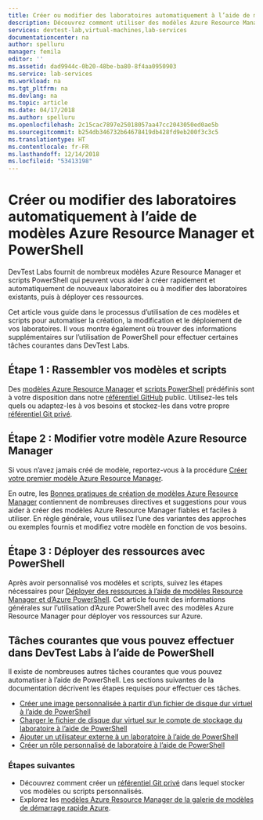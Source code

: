 ```yaml
---
title: Créer ou modifier des laboratoires automatiquement à l’aide de modèles Azure Resource Manager et PowerShell | Microsoft Docs
description: Découvrez comment utiliser des modèles Azure Resource Manager avec PowerShell pour créer ou modifier des laboratoires automatiquement dans un DevTest Lab
services: devtest-lab,virtual-machines,lab-services
documentationcenter: na
author: spelluru
manager: femila
editor: ''
ms.assetid: dad9944c-0b20-48be-ba80-8f4aa0950903
ms.service: lab-services
ms.workload: na
ms.tgt_pltfrm: na
ms.devlang: na
ms.topic: article
ms.date: 04/17/2018
ms.author: spelluru
ms.openlocfilehash: 2c15cac7897e25018057aa47cc2043050ed0ae5b
ms.sourcegitcommit: b254db346732b64678419db428fd9eb200f3c3c5
ms.translationtype: HT
ms.contentlocale: fr-FR
ms.lasthandoff: 12/14/2018
ms.locfileid: "53413198"
---
```

# <a name="create-or-modify-labs-automatically-using-azure-resource-manager-templates-and-powershell"></a>Créer ou modifier des laboratoires automatiquement à l’aide de modèles Azure Resource Manager et PowerShell

DevTest Labs fournit de nombreux modèles Azure Resource Manager et scripts PowerShell qui peuvent vous aider à créer rapidement et automatiquement de nouveaux laboratoires ou à modifier des laboratoires existants, puis à déployer ces ressources.

Cet article vous guide dans le processus d’utilisation de ces modèles et scripts pour automatiser la création, la modification et le déploiement de vos laboratoires. Il vous montre également où trouver des informations supplémentaires sur l’utilisation de PowerShell pour effectuer certaines tâches courantes dans DevTest Labs.

## <a name="step-1-gather-your-templates-and-scripts"></a>Étape 1 : Rassembler vos modèles et scripts
Des [modèles Azure Resource Manager](https://github.com/Azure/azure-devtestlab/tree/master/ARMTemplates) et [scripts PowerShell](https://github.com/Azure/azure-devtestlab/tree/master/Scripts) prédéfinis sont à votre disposition dans notre [référentiel GitHub](https://github.com/Azure/azure-devtestlab) public. Utilisez-les tels quels ou adaptez-les à vos besoins et stockez-les dans votre propre [référentiel Git privé](devtest-lab-add-artifact-repo.md).

## <a name="step-2-modify-your-azure-resource-manager-template"></a>Étape 2 : Modifier votre modèle Azure Resource Manager
Si vous n’avez jamais créé de modèle, reportez-vous à la procédure [Créer votre premier modèle Azure Resource Manager](https://docs.microsoft.com/azure/azure-resource-manager/resource-manager-create-first-template).

En outre, les [Bonnes pratiques de création de modèles Azure Resource Manager](https://docs.microsoft.com/azure/azure-resource-manager/resource-manager-template-best-practices) contiennent de nombreuses directives et suggestions pour vous aider à créer des modèles Azure Resource Manager fiables et faciles à utiliser. En règle générale, vous utilisez l’une des variantes des approches ou exemples fournis et modifiez votre modèle en fonction de vos besoins.

## <a name="step-3-deploy-resources-with-powershell"></a>Étape 3 : Déployer des ressources avec PowerShell
Après avoir personnalisé vos modèles et scripts, suivez les étapes nécessaires pour [Déployer des ressources à l’aide de modèles Resource Manager et d’Azure PowerShell](https://docs.microsoft.com/azure/azure-resource-manager/resource-group-template-deploy). Cet article fournit des informations générales sur l’utilisation d’Azure PowerShell avec des modèles Azure Resource Manager pour déployer vos ressources sur Azure.


## <a name="common-tasks-you-can-perform-in-devtest-labs-using-powershell"></a>Tâches courantes que vous pouvez effectuer dans DevTest Labs à l’aide de PowerShell
Il existe de nombreuses autres tâches courantes que vous pouvez automatiser à l’aide de PowerShell. Les sections suivantes de la documentation décrivent les étapes requises pour effectuer ces tâches.

* [Créer une image personnalisée à partir d’un fichier de disque dur virtuel à l’aide de PowerShell](devtest-lab-create-custom-image-from-vhd-using-powershell.md)
* [Charger le fichier de disque dur virtuel sur le compte de stockage du laboratoire à l’aide de PowerShell](devtest-lab-upload-vhd-using-powershell.md)
* [Ajouter un utilisateur externe à un laboratoire à l’aide de PowerShell](devtest-lab-add-devtest-user.md#add-an-external-user-to-a-lab-using-powershell)
* [Créer un rôle personnalisé de laboratoire à l’aide de PowerShell](devtest-lab-grant-user-permissions-to-specific-lab-policies.md#creating-a-lab-custom-role-using-powershell)

### <a name="next-steps"></a>Étapes suivantes
* Découvrez comment créer un [référentiel Git privé](devtest-lab-add-artifact-repo.md) dans lequel stocker vos modèles ou scripts personnalisés.
* Explorez les [modèles Azure Resource Manager de la galerie de modèles de démarrage rapide Azure](https://github.com/Azure/azure-quickstart-templates).
